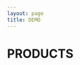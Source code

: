 ```yaml
---
layout: page
title: DEMO
---
```


<script setup>
import { ref } from 'vue'

import PRODUCTS from './components/products.vue'
const count = ref(0)
</script>

# PRODUCTS
<PRODUCTS />
